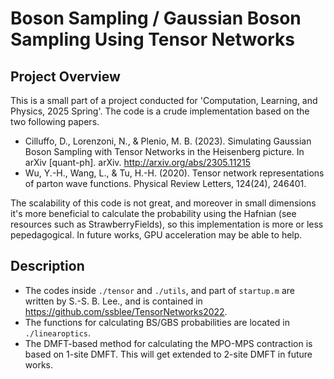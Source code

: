 # Boson Sampling / Gaussian Boson Sampling Using Tensor Networks

## Project Overview

This is a small part of a project conducted for 'Computation, Learning, and Physics, 2025 Spring'. The code is a crude implementation based on the two following papers.

- Cilluffo, D., Lorenzoni, N., & Plenio, M. B. (2023). Simulating Gaussian Boson Sampling with Tensor Networks in the Heisenberg picture. In arXiv [quant-ph]. arXiv. http://arxiv.org/abs/2305.11215
- Wu, Y.-H., Wang, L., & Tu, H.-H. (2020). Tensor network representations of parton wave functions. Physical Review Letters, 124(24), 246401.

The scalability of this code is not great, and moreover in small dimensions it's more beneficial to calculate the probability using the Hafnian (see resources such as StrawberryFields), so this implementation is more or less pepedagogical. In future works, GPU acceleration may be able to help.

## Description

- The codes inside `./tensor` and `./utils`, and part of `startup.m` are written by S.-S. B. Lee., and is contained in https://github.com/ssblee/TensorNetworks2022.
- The functions for calculating BS/GBS probabilities are located in `./linearoptics`.
- The DMFT-based method for calculating the MPO-MPS contraction is based on 1-site DMFT. This will get extended to 2-site DMFT in future works.
